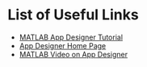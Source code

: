 # List of Useful Links

* [MATLAB App Designer Tutorial](https://www.mathworks.com/help/matlab/creating_guis/create-a-simple-app-or-gui-using-app-designer.html)
* [App Designer Home Page](https://www.mathworks.com/help/matlab/app-designer.html?s_tid=CRUX_lftnav)
* [MATLAB Video on App Designer](https://www.youtube.com/watch?v=nQb0qBiDurU)
